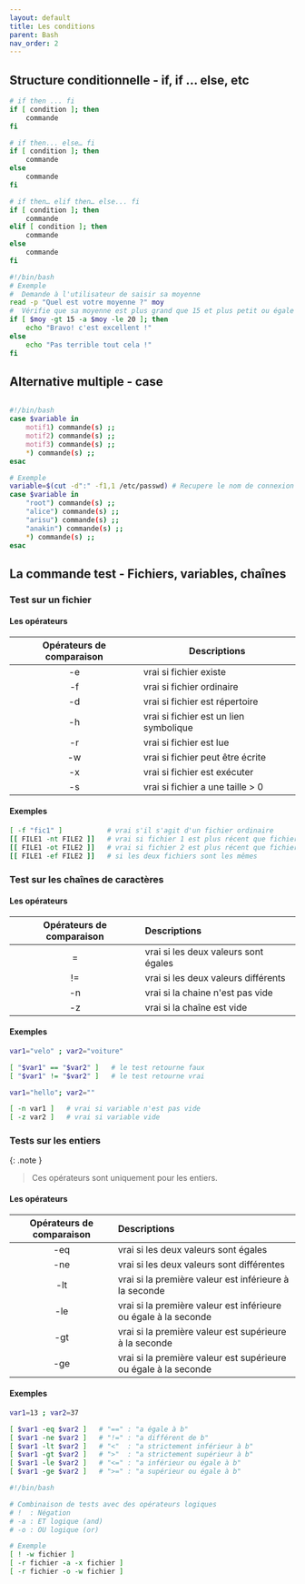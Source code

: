 ```yaml
---
layout: default
title: Les conditions
parent: Bash
nav_order: 2
---
```


## Structure conditionnelle - if, if … else, etc

```bash
# if then ... fi
if [ condition ]; then
    commande
fi
```

```bash
# if then... else… fi
if [ condition ]; then
    commande
else
    commande
fi
```

```bash
# if then… elif then… else... fi
if [ condition ]; then
    commande
elif [ condition ]; then
    commande
else
    commande
fi
```

```bash
#!/bin/bash
# Exemple
#  Demande à l'utilisateur de saisir sa moyenne
read -p "Quel est votre moyenne ?" moy
#  Vérifie que sa moyenne est plus grand que 15 et plus petit ou égale à 20
if [ $moy -gt 15 -a $moy -le 20 ]; then
    echo "Bravo! c'est excellent !"
else
    echo "Pas terrible tout cela !"
fi
```

## Alternative multiple - case

```bash

#!/bin/bash
case $variable in
    motif1) commande(s) ;;
    motif2) commande(s) ;;
    motif3) commande(s) ;;
    *) commande(s) ;;
esac

# Exemple
variable=$(cut -d":" -f1,1 /etc/passwd) # Recupere le nom de connexion de l'utilisateur
case $variable in
    "root") commande(s) ;;
    "alice") commande(s) ;;
    "arisu") commande(s) ;;
    "anakin") commande(s) ;;
    *) commande(s) ;;
esac
```

## La commande test - Fichiers, variables, chaînes

### Test sur un fichier

#### Les opérateurs

| Opérateurs de comparaison | Descriptions                           |
| :-----------------------: | -------------------------------------- |
|            -e             | vrai si fichier existe                 |
|            -f             | vrai si fichier ordinaire              |
|            -d             | vrai si fichier est répertoire         |
|            -h             | vrai si fichier est un lien symbolique |
|            -r             | vrai si fichier est lue                |
|            -w             | vrai si fichier peut être écrite       |
|            -x             | vrai si fichier est exécuter           |
|            -s             | vrai si fichier a une taille > 0       |

#### Exemples

```bash
[ -f "fic1" ]           # vrai s'il s'agit d'un fichier ordinaire
[[ FILE1 -nt FILE2 ]]	# vrai si fichier 1 est plus récent que fichier 2
[[ FILE1 -ot FILE2 ]]	# vrai si fichier 2 est plus récent que fichier 1
[[ FILE1 -ef FILE2 ]]	# si les deux fichiers sont les mêmes
```

### Test sur les chaînes de caractères

#### Les opérateurs

| Opérateurs de comparaison | Descriptions                         |
| :-----------------------: | :----------------------------------- |
|             =             | vrai si les deux valeurs sont égales |
|            !=             | vrai si les deux valeurs différents  |
|            -n             | vrai si la chaine n'est pas vide     |
|            -z             | vrai si la chaîne est vide           |

#### Exemples

```bash
var1="velo" ; var2="voiture"

[ "$var1" == "$var2" ]   # le test retourne faux
[ "$var1" != "$var2" ]   # le test retourne vrai

var1="hello"; var2=""

[ -n var1 ]   # vrai si variable n'est pas vide
[ -z var2 ]   # vrai si variable vide
```

### Tests sur les entiers

{: .note }

> Ces opérateurs sont uniquement pour les entiers.

#### Les opérateurs

| Opérateurs de comparaison | Descriptions                                                    |
| :-----------------------: | :-------------------------------------------------------------- |
|            -eq            | vrai si les deux valeurs sont égales                            |
|            -ne            | vrai si les deux valeurs sont différentes                       |
|            -lt            | vrai si la première valeur est inférieure à la seconde          |
|            -le            | vrai si la première valeur est inférieure ou égale à la seconde |
|            -gt            | vrai si la première valeur est supérieure à la seconde          |
|            -ge            | vrai si la première valeur est supérieure ou égale à la seconde |

#### Exemples

```bash
var1=13 ; var2=37

[ $var1 -eq $var2 ]   # "==" : "a égale à b"
[ $var1 -ne $var2 ]   # "!=" : "a différent de b"
[ $var1 -lt $var2 ]   # "<"  : "a strictement inférieur à b"
[ $var1 -gt $var2 ]   # ">"  : "a strictement supérieur à b"
[ $var1 -le $var2 ]   # "<=" : "a inférieur ou égale à b"
[ $var1 -ge $var2 ]   # ">=" : "a supérieur ou égale à b"
```

```bash
#!/bin/bash

# Combinaison de tests avec des opérateurs logiques
# !  : Négation
# -a : ET logique (and)
# -o : OU logique (or)

# Exemple
[ ! -w fichier ]
[ -r fichier -a -x fichier ]
[ -r fichier -o -w fichier ]
```
